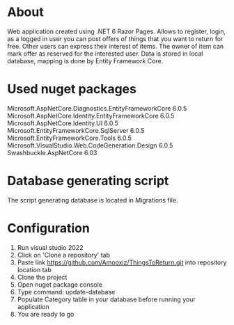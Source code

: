 # About

Web application created using .NET 6 Razor Pages. Allows to register, login, as a logged in user you can post offers of things that you want to return for free. Other users can express their interest of items. The owner of item can mark offer as reserved for the interested user. Data is stored in local database, mapping is done by Entity Framework Core.

# Used nuget packages

Microsoft.AspNetCore.Diagnostics.EntityFrameworkCore 6.0.5\
Microsoft.AspNetCore.Identity.EntityFrameworkCore 6.0.5\
Microsoft.AspNetCore.Identity.UI 6.0.5\
Microsoft.EntityFrameworkCore.SqlServer 6.0.5\
Microsoft.EntityFrameworkCore.Tools 6.0.5\
Microsoft.VisualStudio.Web.CodeGeneration.Design 6.0.5\
Swashbuckle.AspNetCore 6.03

# Database generating script

The script generating database is located in Migrations file.

# Configuration

1. Run visual studio 2022
2. Click on 'Clone a repository' tab
3. Paste link https://github.com/Amooxiz/ThingsToReturn.git into repository location tab
4. Clone the project
5. Open nuget package console
6. Type command: update-database
7. Populate Category table in your database before running your application
8. You are ready to go

